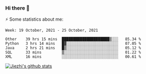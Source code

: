 ### Hi there 👋

⚡ Some statistics about me:


<!--START_SECTION:waka-->
```text
Week: 19 October, 2021 - 25 October, 2021

Other    39 hrs 15 mins  █████████████████████▒░░░   85.34 % 
Python   3 hrs 14 mins   █▓░░░░░░░░░░░░░░░░░░░░░░░   07.05 % 
Java     2 hrs 21 mins   █▒░░░░░░░░░░░░░░░░░░░░░░░   05.12 % 
SQL      33 mins         ▒░░░░░░░░░░░░░░░░░░░░░░░░   01.22 % 
XML      16 mins         ░░░░░░░░░░░░░░░░░░░░░░░░░   00.61 % 
```
<!--END_SECTION:waka-->





[![Jiezhi's github stats](https://github-readme-stats.vercel.app/api?username=Jiezhi&show_icons=true)](https://github.com/Jiezhi/github-readme-stats)

<!--
[![Top Langs](https://github-readme-stats.vercel.app/api/top-langs/?username=Jiezhi&hide=javascript,html)](https://github.com/Jiezhi/github-readme-stats)

**Jiezhi/Jiezhi** is a ✨ _special_ ✨ repository because its `README.md` (this file) appears on your GitHub profile.

Here are some ideas to get you started:

- 🔭 I’m currently working on ...
- 🌱 I’m currently learning ...
- 👯 I’m looking to collaborate on ...
- 🤔 I’m looking for help with ...
- 💬 Ask me about ...
- 📫 How to reach me: ...
- 😄 Pronouns: ...
- ⚡ Fun fact: ...
-->

